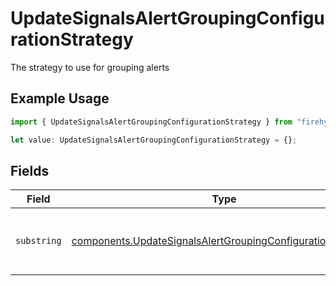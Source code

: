 # UpdateSignalsAlertGroupingConfigurationStrategy

The strategy to use for grouping alerts

## Example Usage

```typescript
import { UpdateSignalsAlertGroupingConfigurationStrategy } from "firehydrant-typescript-sdk/models/components";

let value: UpdateSignalsAlertGroupingConfigurationStrategy = {};
```

## Fields

| Field                                                                                                                                      | Type                                                                                                                                       | Required                                                                                                                                   | Description                                                                                                                                |
| ------------------------------------------------------------------------------------------------------------------------------------------ | ------------------------------------------------------------------------------------------------------------------------------------------ | ------------------------------------------------------------------------------------------------------------------------------------------ | ------------------------------------------------------------------------------------------------------------------------------------------ |
| `substring`                                                                                                                                | [components.UpdateSignalsAlertGroupingConfigurationSubstring](../../models/components/updatesignalsalertgroupingconfigurationsubstring.md) | :heavy_minus_sign:                                                                                                                         | The type of strategy to use for grouping alerts                                                                                            |